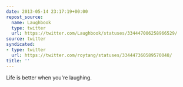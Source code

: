 ```yaml
---
date: 2013-05-14 23:17:19+00:00
repost_source:
  name: Laughbook
  type: twitter
  url: https://twitter.com/Laughbook/statuses/334447006258966529/
source: twitter
syndicated:
- type: twitter
  url: https://twitter.com/roytang/statuses/334447360589570048/
title: ''
---
```


Life is better when you're laughing.